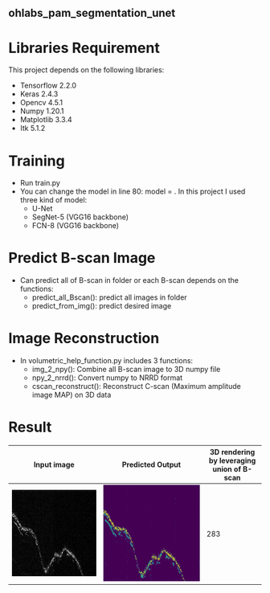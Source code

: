 ## ohlabs_pam_segmentation_unet

# **Libraries Requirement**
This project depends on the following libraries:
- Tensorflow 2.2.0
- Keras 2.4.3
- Opencv 4.5.1
- Numpy 1.20.1
- Matplotlib 3.3.4
- Itk 5.1.2

# **Training**
- Run train.py 
- You can change the model in line 80: model = . In this project I used three kind of model:
  - U-Net
  - SegNet-5 (VGG16 backbone)
  - FCN-8 (VGG16 backbone)
  
# **Predict B-scan Image**
- Can predict all of B-scan in folder or each B-scan depends on the functions:
  - predict_all_Bscan(): predict all images in folder
  - predict_from_img(): predict desired image
  
# **Image Reconstruction**
- In volumetric_help_function.py includes 3 functions: 
  - img_2_npy(): Combine all B-scan image to 3D numpy file
  - npy_2_nrrd(): Convert numpy to NRRD format
  - cscan_reconstruct(): Reconstruct C-scan (Maximum amplitude image MAP) on 3D data
  
# **Result**
Input image | Predicted Output | 3D rendering by leveraging union of B-scan 
--- | --- | --- 
![plot](./data/test/hand/image/bscan_310.png) | ![plot](./data/test/hand/predict_colormap/bscan_310.png) | 283 
